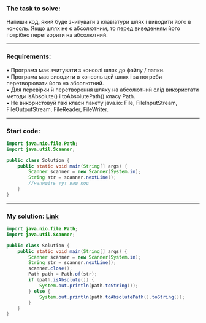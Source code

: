 ### **The task to solve:**  

Напиши код, який буде зчитувати з клавіатури шлях і виводити його в консоль. Якщо шлях не є абсолютним, то перед виведенням його потрібно перетворити на абсолютний.

---

### **Requirements:**  

• Програма має зчитувати з консолі шлях до файлу / папки.  
• Програма має виводити в консоль цей шлях і за потреби перетворювати його на абсолютний.  
• Для перевірки й перетворення шляху на абсолютний слід використати методи isAbsolute() і toAbsolutePath() класу Path.  
• Не використовуй такі класи пакету java.іо: File, FilelnputStream, FileOutputStream, FileReader, FileWriter.

---

### **Start code:**  

```java
import java.nio.file.Path;
import java.util.Scanner;

public class Solution {
    public static void main(String[] args) {
        Scanner scanner = new Scanner(System.in);
        String str = scanner.nextLine();
        //напишіть тут ваш код
    }
}
```

---

### **My solution: [Link](./src/Solution.java)**  

```java
import java.nio.file.Path;
import java.util.Scanner;

public class Solution {
    public static void main(String[] args) {
        Scanner scanner = new Scanner(System.in);
        String str = scanner.nextLine();
        scanner.close();
        Path path = Path.of(str);
        if (path.isAbsolute()) {
            System.out.println(path.toString());
        } else {
            System.out.println(path.toAbsolutePath().toString());
        }
    }
}
```
